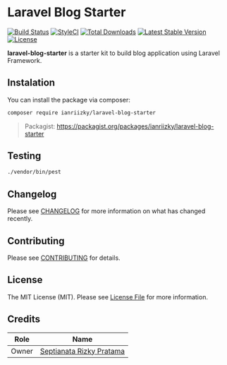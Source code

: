 # Laravel Blog Starter

[![Build Status](https://github.com/ianriizky/laravel-blog-starter/workflows/tests/badge.svg)](https://github.com/ianriizky/laravel-blog-starter/actions)
[![StyleCI](https://github.styleci.io/repos/425769801/shield)](https://github.styleci.io/repos/425769801)
[![Total Downloads](https://poser.pugx.org/ianriizky/laravel-blog-starter/d/total.svg)](https://packagist.org/packages/ianriizky/laravel-blog-starter)
[![Latest Stable Version](https://poser.pugx.org/ianriizky/laravel-blog-starter/v/stable.svg)](https://packagist.org/packages/ianriizky/laravel-blog-starter)
[![License](https://poser.pugx.org/ianriizky/laravel-blog-starter/license.svg)](https://packagist.org/packages/ianriizky/laravel-blog-starter)


**laravel-blog-starter** is a starter kit to build blog application using Laravel Framework.

## Instalation
You can install the package via composer:

```bash
composer require ianriizky/laravel-blog-starter
```
> Packagist: https://packagist.org/packages/ianriizky/laravel-blog-starter

## Testing
```bash
./vendor/bin/pest
```

## Changelog

Please see [CHANGELOG](CHANGELOG.md) for more information on what has changed recently.

## Contributing

Please see [CONTRIBUTING](CONTRIBUTING.md) for details.

## License

The MIT License (MIT). Please see [License File](LICENSE.md) for more information.

## Credits
| Role | Name |
| ---- | ---- |
| Owner | [Septianata Rizky Pratama](https://github.com/ianriizky) |
